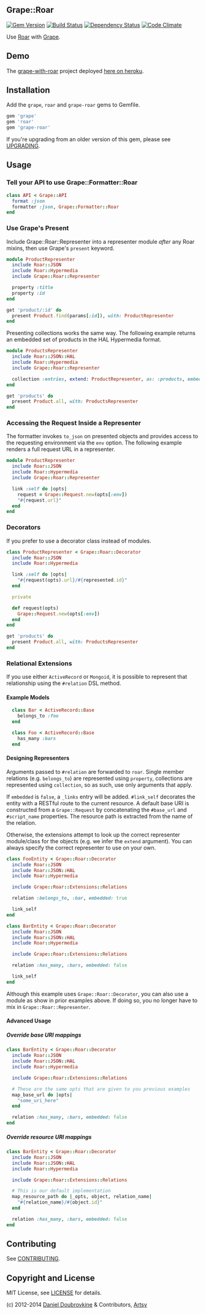 Grape::Roar
------------

[![Gem Version](http://img.shields.io/gem/v/grape-roar.svg)](http://badge.fury.io/rb/grape-roar)
[![Build Status](http://img.shields.io/travis/ruby-grape/grape-roar.svg)](https://travis-ci.org/ruby-grape/grape-roar)
[![Dependency Status](https://gemnasium.com/ruby-grape/grape-roar.svg)](https://gemnasium.com/ruby-grape/grape-roar)
[![Code Climate](https://codeclimate.com/github/ruby-grape/grape-roar.svg)](https://codeclimate.com/github/ruby-grape/grape-roar)

Use [Roar](https://github.com/apotonick/roar) with [Grape](https://github.com/intridea/grape).

Demo
----

The [grape-with-roar](https://github.com/ruby-grape/grape-with-roar) project deployed [here on heroku](http://grape-with-roar.herokuapp.com).

Installation
------------

Add the `grape`, `roar` and `grape-roar` gems to Gemfile.

```ruby
gem 'grape'
gem 'roar'
gem 'grape-roar'
```

If you're upgrading from an older version of this gem, please see [UPGRADING](UPGRADING.md).

Usage
-----

### Tell your API to use Grape::Formatter::Roar

```ruby
class API < Grape::API
  format :json
  formatter :json, Grape::Formatter::Roar
end
```

### Use Grape's Present

Include Grape::Roar::Representer into a representer module *after* any Roar mixins, then use Grape's `present` keyword.

```ruby
module ProductRepresenter
  include Roar::JSON
  include Roar::Hypermedia
  include Grape::Roar::Representer

  property :title
  property :id
end
```

```ruby
get 'product/:id' do
  present Product.find(params[:id]), with: ProductRepresenter
end
```

Presenting collections works the same way. The following example returns an embedded set of products in the HAL Hypermedia format.

```ruby
module ProductsRepresenter
  include Roar::JSON::HAL
  include Roar::Hypermedia
  include Grape::Roar::Representer

  collection :entries, extend: ProductRepresenter, as: :products, embedded: true
end
```

```ruby
get 'products' do
  present Product.all, with: ProductsRepresenter
end
```

### Accessing the Request Inside a Representer

The formatter invokes `to_json` on presented objects and provides access to the requesting environment via the `env` option. The following example renders a full request URL in a representer.

```ruby
module ProductRepresenter
  include Roar::JSON
  include Roar::Hypermedia
  include Grape::Roar::Representer

  link :self do |opts|
    request = Grape::Request.new(opts[:env])
    "#{request.url}"
  end
end
```

### Decorators

If you prefer to use a decorator class instead of modules.

```ruby
class ProductRepresenter < Grape::Roar::Decorator
  include Roar::JSON
  include Roar::Hypermedia

  link :self do |opts|
    "#{request(opts).url}/#{represented.id}"
  end

  private

  def request(opts)
    Grape::Request.new(opts[:env])
  end
end
```

```ruby
get 'products' do
  present Product.all, with: ProductsRepresenter
end
```

### Relational Extensions

If you use either `ActiveRecord` or `Mongoid`, it is possible to represent that relationship using the `#relation` DSL method.

#### Example Models

```ruby
  class Bar < ActiveRecord::Base
    belongs_to :foo
  end

  class Foo < ActiveRecord::Base
    has_many :bars  
  end
```

#### Designing Representers

Arguments passed to `#relation` are forwarded to `roar`. Single member relations (e.g. `belongs_to`) are represented using `property`, collections are represented using `collection`, so as such, use only arguments that apply.

If `embedded` is `false`, a `_links` entry will be added. `#link_self` decorates the entity with a RESTful route to the current resource. A default base URI is constructed from a `Grape::Request` by concatenating the `#base_url` and `#script_name` properties. The resource path is extracted from the name of the relation.

Otherwise, the extensions attempt to look up the correct representer module/class for the objects (e.g. we infer the `extend` argument). You can always specify the correct representer to use on your own. 


```ruby
class FooEntity < Grape::Roar::Decorator
  include Roar::JSON
  include Roar::JSON::HAL
  include Roar::Hypermedia

  include Grape::Roar::Extensions::Relations

  relation :belongs_to, :bar, embedded: true

  link_self
end

class BarEntity < Grape::Roar::Decorator
  include Roar::JSON
  include Roar::JSON::HAL
  include Roar::Hypermedia

  include Grape::Roar::Extensions::Relations

  relation :has_many, :bars, embedded: false

  link_self
end
```

Although this example uses `Grape::Roar::Decorator`, you can also use a module as show in prior examples above. If doing so, you no longer have to mix in `Grape::Roar::Representer`. 

#### Advanced Usage

##### Override base URI mappings
```ruby
class BarEntity < Grape::Roar::Decorator
  include Roar::JSON
  include Roar::JSON::HAL
  include Roar::Hypermedia

  include Grape::Roar::Extensions::Relations

  # These are the same opts that are given to you previous examples
  map_base_url do |opts|
    "some_uri_here"
  end

  relation :has_many, :bars, embedded: false
end
```

##### Override resource URI mappings
```ruby
class BarEntity < Grape::Roar::Decorator
  include Roar::JSON
  include Roar::JSON::HAL
  include Roar::Hypermedia

  include Grape::Roar::Extensions::Relations

  # This is our default implementation
  map_resource_path do |_opts, object, relation_name|
    "#{relation_name}/#{object.id}"
  end

  relation :has_many, :bars, embedded: false
end
```

Contributing
------------

See [CONTRIBUTING](CONTRIBUTING.md).

Copyright and License
---------------------

MIT License, see [LICENSE](LICENSE) for details.

(c) 2012-2014 [Daniel Doubrovkine](https://github.com/dblock) & Contributors, [Artsy](https://artsy.net)
